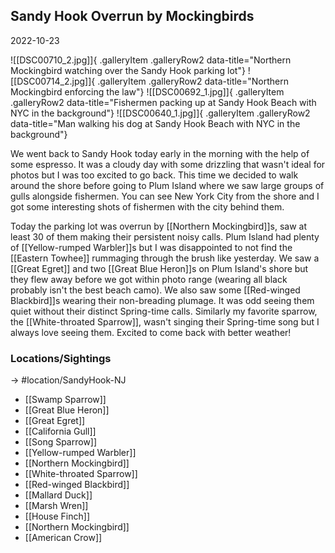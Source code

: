 ## Sandy Hook Overrun by Mockingbirds
2022-10-23

![[DSC00710_2.jpg]]{ .galleryItem .galleryRow2 data-title="Northern Mockingbird watching over the Sandy Hook parking lot"}
![[DSC00714_2.jpg]]{ .galleryItem .galleryRow2 data-title="Northern Mockingbird enforcing the law"}
![[DSC00692_1.jpg]]{ .galleryItem .galleryRow2 data-title="Fishermen packing up at Sandy Hook Beach with NYC in the background"}
![[DSC00640_1.jpg]]{ .galleryItem .galleryRow2 data-title="Man walking his dog at Sandy Hook Beach with NYC in the background"}

We went back to Sandy Hook today early in the morning with the help of some espresso. It was a cloudy day with some drizzling that wasn't ideal for photos but I was too excited to go back. This time we decided to walk around the shore before going to Plum Island where we saw large groups of gulls alongside fishermen. You can see New York City from the shore and I got some interesting shots of fishermen with the city behind them.

Today the parking lot was overrun by [[Northern Mockingbird]]s, saw at least 30 of them making their persistent noisy calls. Plum Island had plenty of [[Yellow-rumped Warbler]]s but I was disappointed to not find the [[Eastern Towhee]] rummaging through the brush like yesterday. We saw a [[Great Egret]] and two [[Great Blue Heron]]s on Plum Island's shore but they flew away before we got within photo range (wearing all black probably isn't the best beach camo). We also saw some [[Red-winged Blackbird]]s wearing their non-breading plumage. It was odd seeing them quiet without their distinct Spring-time calls. Similarly my favorite sparrow, the [[White-throated Sparrow]], wasn't singing their Spring-time song but I always love seeing them. Excited to come back with better weather!

### Locations/Sightings

-> #location/SandyHook-NJ

- [[Swamp Sparrow]]
- [[Great Blue Heron]]
- [[Great Egret]]
- [[California Gull]]
- [[Song Sparrow]]
- [[Yellow-rumped Warbler]]
- [[Northern Mockingbird]]
- [[White-throated Sparrow]]
- [[Red-winged Blackbird]]
- [[Mallard Duck]]
- [[Marsh Wren]]
- [[House Finch]]
- [[Northern Mockingbird]]
- [[American Crow]]